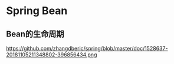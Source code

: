 Spring Bean   
==========  

Bean的生命周期  
----------  

https://github.com/zhangdberic/spring/blob/master/doc/1528637-20181105211348802-396856434.png
